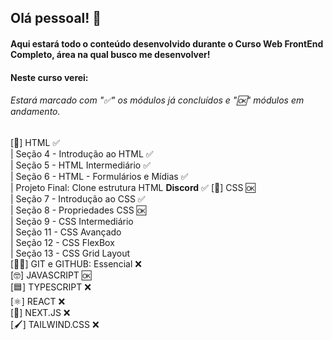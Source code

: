 ## Olá pessoal! 👋
#### Aqui estará todo o conteúdo desenvolvido durante o Curso Web FrontEnd Completo, área na qual busco me desenvolver!
#### Neste curso verei:
###### Estará marcado com "✅" os módulos já concluídos e "🆗" módulos em andamento. <br>
[&#x1FA7B;] HTML ✅<br>
    | Seção 4 - Introdução ao HTML ✅ <br>
    | Seção 5 - HTML Intermediário ✅<br>
    | Seção 6 - HTML - Formulários e Mídias ✅<br>
        | Projeto Final: Clone estrutura HTML <b>Discord</b> ✅
[🎨] CSS 🆗<br>
    | Seção 7 - Introdução ao CSS ✅<br>
    | Seção 8 - Propriedades CSS 🆗<br>
    | Seção 9 - CSS Intermediário <br>
    | Seção 11 - CSS Avançado <br>
    | Seção 12 - CSS FlexBox<br>
    | Seção 13 - CSS Grid Layout<br>
[🐱‍👤] GIT e GITHUB: Essencial ❌<br>
[🤓] JAVASCRIPT 🆗<br>
[🟦] TYPESCRIPT ❌<br>
[⚛] REACT ❌<br>
[📲] NEXT.JS ❌<br>
[🖌] TAILWIND.CSS ❌<br>
